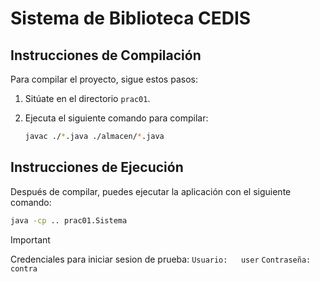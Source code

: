 # Sistema de Biblioteca CEDIS

## Instrucciones de Compilación

Para compilar el proyecto, sigue estos pasos:

1. Sitúate en el directorio `prac01`.
2. Ejecuta el siguiente comando para compilar:

    ```bash
    javac ./*.java ./almacen/*.java
    ```

## Instrucciones de Ejecución

Después de compilar, puedes ejecutar la aplicación con el siguiente comando:

```bash
java -cp .. prac01.Sistema
```

> [!IMPORTANT]
> Credenciales para iniciar sesion de prueba:
> `Usuario:   user`
> `Contraseña: contra`
